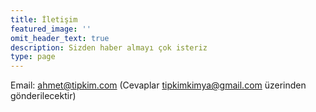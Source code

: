 ```yaml
---
title: İletişim
featured_image: ''
omit_header_text: true
description: Sizden haber almayı çok isteriz
type: page
---
```

Email: ahmet@tipkim.com (Cevaplar tipkimkimya@gmail.com üzerinden gönderilecektir)